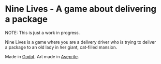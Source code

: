 # Nine Lives - A game about delivering a package

NOTE: This is just a work in progress.

Nine Lives is a game where you are a delivery driver who is trying to deliver a package to an old lady in her giant, cat-filled mansion.

Made in [Godot](https://godotengine.org). Art made in [Aseprite](https://www.aseprite.org).
